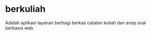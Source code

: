 berkuliah
=========

Adalah aplikasi layanan berbagi berkas catatan kuliah dan arsip soal berbasis web.